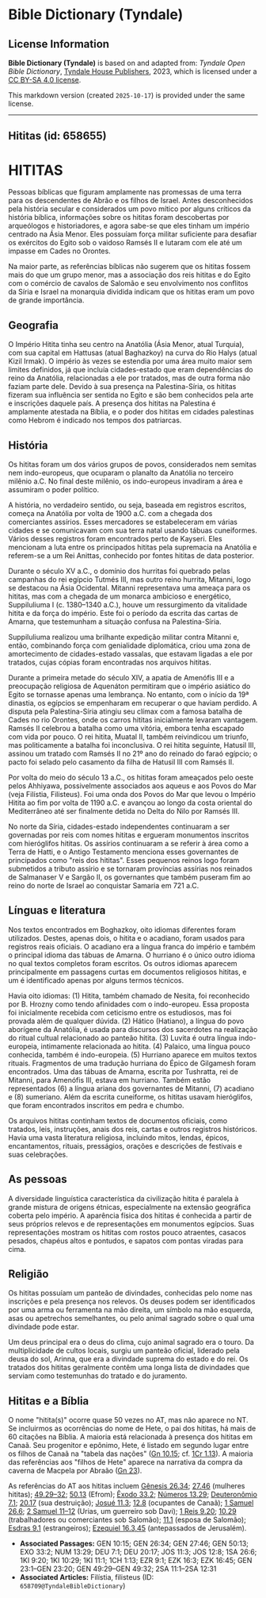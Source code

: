 # Bible Dictionary (Tyndale)

## License Information

**Bible Dictionary (Tyndale)** is based on and adapted from: _Tyndale Open Bible Dictionary_, [Tyndale House Publishers](https://tyndaleopenresources.com/), 2023, which is licensed under a [CC BY-SA 4.0 license](https://creativecommons.org/licenses/by-sa/4.0/legalcode.en).

This markdown version (created `2025-10-17`) is provided under the same license.



--------------------------------

## Hititas (id: 658655)

HITITAS
=======

Pessoas bíblicas que figuram amplamente nas promessas de uma terra para os descendentes de Abrão e os filhos de Israel. Antes desconhecidos pela história secular e considerados um povo mítico por alguns críticos da história bíblica, informações sobre os hititas foram descobertas por arqueólogos e historiadores, e agora sabe\-se que eles tinham um império centrado na Ásia Menor. Eles possuíam força militar suficiente para desafiar os exércitos do Egito sob o vaidoso Ramsés II e lutaram com ele até um impasse em Cades no Orontes.

Na maior parte, as referências bíblicas não sugerem que os hititas fossem mais do que um grupo menor, mas a associação dos reis hititas e do Egito com o comércio de cavalos de Salomão e seu envolvimento nos conflitos da Síria e Israel na monarquia dividida indicam que os hititas eram um povo de grande importância.

Geografia
---------

O Império Hitita tinha seu centro na Anatólia (Ásia Menor, atual Turquia), com sua capital em Hattusas (atual Baghazkoy) na curva do Rio Halys (atual Kizil Irmak). O império às vezes se estendia por uma área muito maior sem limites definidos, já que incluía cidades\-estado que eram dependências do reino da Anatólia, relacionadas a ele por tratados, mas de outra forma não faziam parte dele. Devido à sua presença na Palestina\-Síria, os hititas fizeram sua influência ser sentida no Egito e são bem conhecidos pela arte e inscrições daquele país. A presença dos hititas na Palestina é amplamente atestada na Bíblia, e o poder dos hititas em cidades palestinas como Hebrom é indicado nos tempos dos patriarcas.

História
--------

Os hititas foram um dos vários grupos de povos, considerados nem semitas nem indo\-europeus, que ocuparam o planalto da Anatólia no terceiro milênio a.C. No final deste milênio, os indo\-europeus invadiram a área e assumiram o poder político.

A história, no verdadeiro sentido, ou seja, baseada em registros escritos, começa na Anatólia por volta de 1900 a.C. com a chegada dos comerciantes assírios. Esses mercadores se estabeleceram em várias cidades e se comunicavam com sua terra natal usando tábuas cuneiformes. Vários desses registros foram encontrados perto de Kayseri. Eles mencionam a luta entre os principados hititas pela supremacia na Anatólia e referem\-se a um Rei Anittas, conhecido por fontes hititas de data posterior.

Durante o século XV a.C., o domínio dos hurritas foi quebrado pelas campanhas do rei egípcio Tutmés III, mas outro reino hurrita, Mitanni, logo se destacou na Ásia Ocidental. Mitanni representava uma ameaça para os hititas, mas com a chegada de um monarca ambicioso e energético, Suppiluliuma I (c. 1380–1340 a.C.), houve um ressurgimento da vitalidade hitita e da força do império. Este foi o período da escrita das cartas de Amarna, que testemunham a situação confusa na Palestina\-Síria.

Suppiluliuma realizou uma brilhante expedição militar contra Mitanni e, então, combinando força com genialidade diplomática, criou uma zona de amortecimento de cidades\-estado vassalas, que estavam ligadas a ele por tratados, cujas cópias foram encontradas nos arquivos hititas.

Durante a primeira metade do século XIV, a apatia de Amenófis III e a preocupação religiosa de Aquenáton permitiram que o império asiático do Egito se tornasse apenas uma lembrança. No entanto, com o início da 19ª dinastia, os egípcios se empenharam em recuperar o que haviam perdido. A disputa pela Palestina\-Síria atingiu seu clímax com a famosa batalha de Cades no rio Orontes, onde os carros hititas inicialmente levaram vantagem. Ramsés II celebrou a batalha como uma vitória, embora tenha escapado com vida por pouco. O rei hitita, Muatal II, também reivindicou um triunfo, mas politicamente a batalha foi inconclusiva. O rei hitita seguinte, Hatusil III, assinou um tratado com Ramsés II no 21º ano do reinado do faraó egípcio; o pacto foi selado pelo casamento da filha de Hatusil III com Ramsés II.

Por volta do meio do século 13 a.C., os hititas foram ameaçados pelo oeste pelos Ahhiyawa, possivelmente associados aos aqueus e aos Povos do Mar (veja Filístia, Filisteus). Foi uma onda dos Povos do Mar que levou o Império Hitita ao fim por volta de 1190 a.C. e avançou ao longo da costa oriental do Mediterrâneo até ser finalmente detida no Delta do Nilo por Ramsés III.

No norte da Síria, cidades\-estado independentes continuaram a ser governadas por reis com nomes hititas e ergueram monumentos inscritos com hieróglifos hititas. Os assírios continuaram a se referir à área como a Terra de Hatti, e o Antigo Testamento menciona esses governantes de principados como "reis dos hititas". Esses pequenos reinos logo foram submetidos a tributo assírio e se tornaram províncias assírias nos reinados de Salmanaser V e Sargão II, os governantes que também puseram fim ao reino do norte de Israel ao conquistar Samaria em 721 a.C.

Línguas e literatura
--------------------

Nos textos encontrados em Boghazkoy, oito idiomas diferentes foram utilizados. Destes, apenas dois, o hitita e o acadiano, foram usados para registros reais oficiais. O acadiano era a língua franca do império e também o principal idioma das tábuas de Amarna. O hurriano é o único outro idioma no qual textos completos foram escritos. Os outros idiomas aparecem principalmente em passagens curtas em documentos religiosos hititas, e um é identificado apenas por alguns termos técnicos.

Havia oito idiomas: (1\) Hitita, também chamado de Nesita, foi reconhecido por B. Hrozny como tendo afinidades com o indo\-europeu. Essa proposta foi inicialmente recebida com ceticismo entre os estudiosos, mas foi provada além de qualquer dúvida. (2\) Hático (Hatiano), a língua do povo aborígene da Anatólia, é usada para discursos dos sacerdotes na realização do ritual cultual relacionado ao panteão hitita. (3\) Luvita é outra língua indo\-europeia, intimamente relacionada ao hitita. (4\) Palaico, uma língua pouco conhecida, também é indo\-europeia. (5\) Hurriano aparece em muitos textos rituais. Fragmentos de uma tradução hurriana do Épico de Gilgamesh foram encontrados. Uma das tábuas de Amarna, escrita por Tushratta, rei de Mitanni, para Amenófis III, estava em hurriano. Também estão representados (6\) a língua ariana dos governantes de Mitanni, (7\) acadiano e (8\) sumeriano. Além da escrita cuneiforme, os hititas usavam hieróglifos, que foram encontrados inscritos em pedra e chumbo.

Os arquivos hititas continham textos de documentos oficiais, como tratados, leis, instruções, anais dos reis, cartas e outros registros históricos. Havia uma vasta literatura religiosa, incluindo mitos, lendas, épicos, encantamentos, rituais, presságios, orações e descrições de festivais e suas celebrações.

As pessoas
----------

A diversidade linguística característica da civilização hitita é paralela à grande mistura de origens étnicas, especialmente na extensão geográfica coberta pelo império. A aparência física dos hititas é conhecida a partir de seus próprios relevos e de representações em monumentos egípcios. Suas representações mostram os hititas com rostos pouco atraentes, casacos pesados, chapéus altos e pontudos, e sapatos com pontas viradas para cima.

Religião
--------

Os hititas possuíam um panteão de divindades, conhecidas pelo nome nas inscrições e pela presença nos relevos. Os deuses podem ser identificados por uma arma ou ferramenta na mão direita, um símbolo na mão esquerda, asas ou apetrechos semelhantes, ou pelo animal sagrado sobre o qual uma divindade pode estar.

Um deus principal era o deus do clima, cujo animal sagrado era o touro. Da multiplicidade de cultos locais, surgiu um panteão oficial, liderado pela deusa do sol, Arinna, que era a divindade suprema do estado e do rei. Os tratados dos hititas geralmente contêm uma longa lista de divindades que serviam como testemunhas do tratado e do juramento.

Hititas e a Bíblia
------------------

O nome "hitita(s)" ocorre quase 50 vezes no AT, mas não aparece no NT. Se incluirmos as ocorrências do nome de Hete, o pai dos hititas, há mais de 60 citações na Bíblia. A maioria está relacionada à presença dos hititas em Canaã. Seu progenitor e epônimo, Hete, é listado em segundo lugar entre os filhos de Canaã na "tabela das nações" ([Gn 10\.15](https://ref.ly/Gen10:15); cf. [1Cr 1\.13](https://ref.ly/1Chr1:13)). A maioria das referências aos "filhos de Hete" aparece na narrativa da compra da caverna de Macpela por Abraão ([Gn 23](https://ref.ly/Gen23:1-Gen23:20)).

As referências do AT aos hititas incluem [Gênesis 26\.34](https://ref.ly/Gen26:34); [27\.46](https://ref.ly/Gen27:46) (mulheres hititas); [49\.29–32](https://ref.ly/Gen49:29-Gen49:32); [50\.13](https://ref.ly/Gen50:13) (Efrom); [Êxodo 33\.2](https://ref.ly/Exod33:2); [Números 13\.29](https://ref.ly/Num13:29); [Deuteronômio 7\.1](https://ref.ly/Deut7:1); [20\.17](https://ref.ly/Deut20:17) (sua destruição); [Josué 11\.3](https://ref.ly/Josh11:3); [12\.8](https://ref.ly/Josh12:8) (ocupantes de Canaã); [1 Samuel 26\.6](https://ref.ly/1Sam26:6); [2 Samuel 11–12](https://ref.ly/2Sam11:1-2Sam12:31) (Urias, um guerreiro sob Davi); [1 Reis 9\.20](https://ref.ly/1Kgs9:20); [10\.29](https://ref.ly/1Kgs10:29) (trabalhadores ou comerciantes sob Salomão); [11\.1](https://ref.ly/1Kgs11:1) (esposa de Salomão); [Esdras 9\.1](https://ref.ly/Ezra9:1) (estrangeiros); [Ezequiel 16\.3,45](https://ref.ly/Ezek16:3,Ezek16:45) (antepassados de Jerusalém).

* **Associated Passages:** GEN 10:15; GEN 26:34; GEN 27:46; GEN 50:13; EXO 33:2; NUM 13:29; DEU 7:1; DEU 20:17; JOS 11:3; JOS 12:8; 1SA 26:6; 1KI 9:20; 1KI 10:29; 1KI 11:1; 1CH 1:13; EZR 9:1; EZK 16:3; EZK 16:45; GEN 23:1–GEN 23:20; GEN 49:29–GEN 49:32; 2SA 11:1–2SA 12:31
* **Associated Articles:** Filístia, filisteus (ID: `658709@TyndaleBibleDictionary`)

